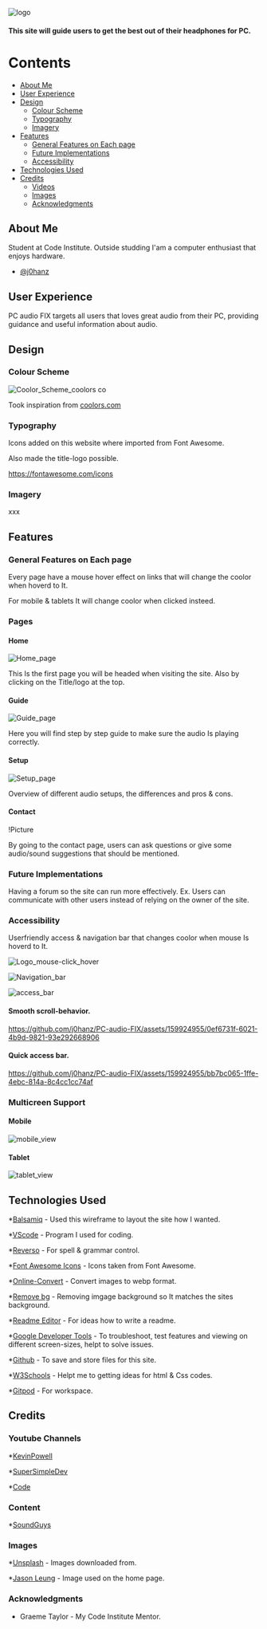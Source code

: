 ![logo](https://github.com/j0hanz/PC-audio-FIX/assets/159924955/6b2d0d8f-1dd4-4c8c-91d6-f262288dc356)


#### This site will guide users to get the best out of their headphones for PC.

# Contents

- [About Me](#about-me)
- [User Experience](#user-experience)
- [Design](#design)
    - [Colour Scheme](#colour-scheme)
    - [Typography](#typography)
    - [Imagery](#imagery)
- [Features](#features)
  - [General Features on Each page](#general-features-on-each-page)
  - [Future Implementations](#future-implementations)
  - [Accessibility](#accessibility)
- [Technologies Used](#technologies-used)
- [Credits](#credits)
    - [Videos](#media)
    - [Images](#media)
    - [Acknowledgments](#acknowledgments)

## About Me

Student at Code Institute. Outside studding I'am a computer enthusiast that enjoys hardware.

- [@j0hanz](https://github.com/j0hanz)

## User Experience
PC audio FIX targets all users that loves great audio from their PC, providing guidance and useful information about audio.

## Design

### Colour Scheme

![Coolor_Scheme_coolors co](https://github.com/j0hanz/PC-audio-FIX/assets/159924955/6ebfb2ae-c762-4e6f-a784-d9d7837b05fd)

Took inspiration from [coolors.com](https://coolors.co/252422-403d39-eb5e28-ccc5b9-fffcf2)

### Typography

Icons added on this website where imported from Font Awesome.

Also made the title-logo possible.

https://fontawesome.com/icons

### Imagery

xxx

## Features

### General Features on Each page

Every page have a mouse hover effect on links that will change the coolor when hoverd to It.

For mobile & tablets It will change coolor when clicked insteed.

### Pages

#### Home

![Home_page](https://github.com/j0hanz/PC-audio-FIX/assets/159924955/a4f3d261-4975-4daf-9bce-5a15d704c305)

This Is the first page you will be headed when visiting the site. Also by clicking on the Title/logo at the top. 

#### Guide

![Guide_page](https://github.com/j0hanz/PC-audio-FIX/assets/159924955/8574946e-13a1-4f8e-a249-0ea9b534498c)

Here you will find step by step guide to make sure the audio Is playing correctly.

#### Setup

![Setup_page](https://github.com/j0hanz/PC-audio-FIX/assets/159924955/cd3e49e7-16de-404e-83fc-fe9fc6869281)

Overview of different audio setups, the differences and pros & cons. 

#### Contact

!Picture

By going to the contact page, users can ask questions or give some audio/sound suggestions that should be mentioned.


### Future Implementations

Having a forum so the site can run more effectively. Ex. Users can communicate with other users instead of relying on the owner of the site.


### Accessibility

Userfriendly access & navigation bar that changes coolor when mouse Is hoverd to It. 

![Logo_mouse-click_hover](https://github.com/j0hanz/PC-audio-FIX/assets/159924955/16381623-8acc-4d63-8219-2e5fa18ceeba)

![Navigation_bar](https://github.com/j0hanz/PC-audio-FIX/assets/159924955/d4f3660f-7685-4395-8c84-f3253c88c0fa)

![access_bar](https://github.com/j0hanz/PC-audio-FIX/assets/159924955/6682ec84-bfe8-4e78-8d1a-6f749f7bda08)

#### Smooth scroll-behavior.

https://github.com/j0hanz/PC-audio-FIX/assets/159924955/0ef6731f-6021-4b9d-9821-93e292668906

#### Quick access bar.

https://github.com/j0hanz/PC-audio-FIX/assets/159924955/bb7bc065-1ffe-4ebc-814a-8c4cc1cc74af

### Multicreen Support

#### Mobile

![mobile_view](https://github.com/j0hanz/PC-audio-FIX/assets/159924955/979a891e-da8a-4d32-9800-4266fb7f7c2e)

#### Tablet

![tablet_view](https://github.com/j0hanz/PC-audio-FIX/assets/159924955/1dbf1d55-ce40-4baf-8094-706a7e6ae88f)


## Technologies Used

*[Balsamiq](https://balsamiq.com/) - Used this wireframe to layout the site how I wanted.

*[VScode](https://code.visualstudio.com/) - Program I used for coding.

*[Reverso](https://www.reverso.net/spell-checker/english-spelling-grammar/) - For spell & grammar control.

*[Font Awesome Icons](https://fontawesome.com/icons) - Icons taken from Font Awesome.

*[Online-Convert](https://image.online-convert.com/convert-to-webp) - Convert images to webp format.

*[Remove bg](https://www.remove.bg/upload) - Removing imgage background so It matches the sites background.

*[Readme Editor](https://readme.so/editor) - For ideas how to write a readme.

*[Google Developer Tools](https://developers.google.com/web/tools) - To troubleshoot, test features and viewing on different screen-sizes, helpt to solve issues.

*[Github](https://github.com/) - To save and store files for this site.

*[W3Schools](https://www.w3schools.com/html/default.asp) - Helpt me to getting ideas for html & Css codes.

*[Gitpod](https://www.gitpod.io/) - For workspace.


## Credits

### Youtube Channels

*[KevinPowell](https://www.youtube.com/@KevinPowell)

*[SuperSimpleDev](https://www.youtube.com/@SuperSimpleDev)

*[Code](https://www.youtube.com/@code)


### Content

*[SoundGuys](https://www.soundguys.com/)

### Images

*[Unsplash](https://unsplash.com/) - Images downloaded from.

*[Jason Leung](https://unsplash.com/photos/black-wireless-headphones-on-black-surface-xR4JHzr69Og?utm_content=creditCopyText&utm_medium=referral&utm_source=unsplash) - Image used on the home page.

### Acknowledgments

* Graeme Taylor - My Code Institute Mentor.

